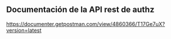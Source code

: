 ## Documentación de la API rest de authz

https://documenter.getpostman.com/view/4860366/T17Ge7uX?version=latest

